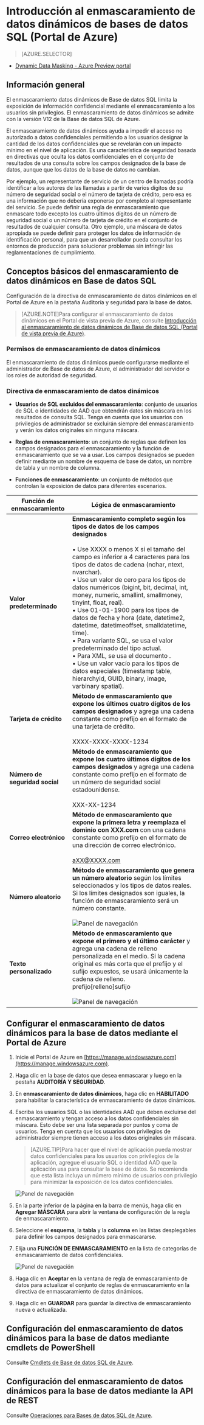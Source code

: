<properties
   pageTitle="Introducción al enmascaramiento de datos dinámicos de bases de datos SQL (Portal de Azure)"
   description="Cómo empezar a usar el enmascaramiento de datos dinámicos de Base de datos SQL en el Portal de Azure"
   services="sql-database"
   documentationCenter=""
   authors="ronitr"
   manager="jeffreyg"
   editor="v-romcal"/>

<tags
   ms.service="sql-database"
   ms.devlang="NA"
   ms.topic="article"
   ms.tgt_pltfrm="NA"
   ms.workload="data-services"
   ms.date="10/20/2015"
   ms.author="ronitr; ronmat; v-romcal; sstein"/>

# Introducción al enmascaramiento de datos dinámicos de bases de datos SQL (Portal de Azure)

> [AZURE.SELECTOR]
- [Dynamic Data Masking - Azure Preview portal](sql-database-dynamic-data-masking-get-started.md)

## Información general

El enmascaramiento datos dinámicos de Base de datos SQL limita la exposición de información confidencial mediante el enmascaramiento a los usuarios sin privilegios. El enmascaramiento de datos dinámicos se admite con la versión V12 de la Base de datos SQL de Azure.

El enmascaramiento de datos dinámicos ayuda a impedir el acceso no autorizado a datos confidenciales permitiendo a los usuarios designar la cantidad de los datos confidenciales que se revelarán con un impacto mínimo en el nivel de aplicación. Es una característica de seguridad basada en directivas que oculta los datos confidenciales en el conjunto de resultados de una consulta sobre los campos designados de la base de datos, aunque que los datos de la base de datos no cambian.

Por ejemplo, un representante de servicio de un centro de llamadas podría identificar a los autores de las llamadas a partir de varios dígitos de su número de seguridad social o el número de tarjeta de crédito, pero esa es una información que no debería exponerse por completo al representante del servicio. Se puede definir una regla de enmascaramiento que enmascare todo excepto los cuatro últimos dígitos de un número de seguridad social o un número de tarjeta de crédito en el conjunto de resultados de cualquier consulta. Otro ejemplo, una máscara de datos apropiada se puede definir para proteger los datos de información de identificación personal, para que un desarrollador pueda consultar los entornos de producción para solucionar problemas sin infringir las reglamentaciones de cumplimiento.

## Conceptos básicos del enmascaramiento de datos dinámicos en Base de datos SQL

Configuración de la directiva de enmascaramiento de datos dinámicos en el Portal de Azure en la pestaña Auditoría y seguridad para la base de datos.


> [AZURE.NOTE]Para configurar el enmascaramiento de datos dinámicos en el Portal de vista previa de Azure, consulte [Introducción al enmascaramiento de datos dinámicos de Base de datos SQL (Portal de vista previa de Azure)](sql-database-dynamic-data-masking-get-started.md).


### Permisos de enmascaramiento de datos dinámicos

El enmascaramiento de datos dinámicos puede configurarse mediante el administrador de Base de datos de Azure, el administrador del servidor o los roles de autoridad de seguridad.

### Directiva de enmascaramiento de datos dinámicos

* **Usuarios de SQL excluidos del enmascaramiento**: conjunto de usuarios de SQL o identidades de AAD que obtendrán datos sin máscara en los resultados de consulta SQL. Tenga en cuenta que los usuarios con privilegios de administrador se excluirán siempre del enmascaramiento y verán los datos originales sin ninguna máscara.

* **Reglas de enmascaramiento**: un conjunto de reglas que definen los campos designados para el enmascaramiento y la función de enmascaramiento que se va a usar. Los campos designados se pueden definir mediante un nombre de esquema de base de datos, un nombre de tabla y un nombre de columna.

* **Funciones de enmascaramiento**: un conjunto de métodos que controlan la exposición de datos para diferentes escenarios.

| Función de enmascaramiento | Lógica de enmascaramiento |
|----------|---------------|
| **Valor predeterminado** |**Enmascaramiento completo según los tipos de datos de los campos designados**<br/><br/>• Use XXXX o menos X si el tamaño del campo es inferior a 4 caracteres para los tipos de datos de cadena (nchar, ntext, nvarchar).<br/>• Use un valor de cero para los tipos de datos numéricos (bigint, bit, decimal, int, money, numeric, smallint, smallmoney, tinyint, float, real).<br/>• Use 01-01-1900 para los tipos de datos de fecha y hora (date, datetime2, datetime, datetimeoffset, smalldatetime, time).<br/>• Para variante SQL, se usa el valor predeterminado del tipo actual.<br/>• Para XML, se usa el documento <masked/>.<br/>• Use un valor vacío para los tipos de datos especiales (timestamp table, hierarchyid, GUID, binary, image, varbinary spatial).
| **Tarjeta de crédito** |**Método de enmascaramiento que expone los últimos cuatro dígitos de los campos designados** y agrega una cadena constante como prefijo en el formato de una tarjeta de crédito.<br/><br/>XXXX-XXXX-XXXX-1234|
| **Número de seguridad social** |**Método de enmascaramiento que expone los cuatro últimos dígitos de los campos designados** y agrega una cadena constante como prefijo en el formato de un número de seguridad social estadounidense.<br/><br/>XXX-XX-1234 |
| **Correo electrónico** | **Método de enmascaramiento que expone la primera letra y reemplaza el dominio con XXX.com** con una cadena constante como prefijo en el formato de una dirección de correo electrónico.<br/><br/>aXX@XXXX.com |
| **Número aleatorio** | **Método de enmascaramiento que genera un número aleatorio** según los límites seleccionados y los tipos de datos reales. Si los límites designados son iguales, la función de enmascaramiento será un número constante.<br/><br/>![Panel de navegación](./media/sql-database-dynamic-data-masking-get-started-portal/1_DDM_Random_number.png) |
| **Texto personalizado** | **Método de enmascaramiento que expone el primero y el último carácter** y agrega una cadena de relleno personalizada en el medio. Si la cadena original es más corta que el prefijo y el sufijo expuestos, se usará únicamente la cadena de relleno.<br/>prefijo[relleno]sufijo<br/><br/>![Panel de navegación](./media/sql-database-dynamic-data-masking-get-started-portal/2_DDM_Custom_text.png) |


<a name="Anchor1"></a>

## Configurar el enmascaramiento de datos dinámicos para la base de datos mediante el Portal de Azure

1. Inicie el Portal de Azure en [https://manage.windowsazure.com](https://manage.windowsazure.com).

2. Haga clic en la base de datos que desea enmascarar y luego en la pestaña **AUDITORÍA Y SEGURIDAD**.

3. En **enmascaramiento de datos dinámicos**, haga clic en **HABILITADO** para habilitar la característica de enmascaramiento de datos dinámicos.

4. Escriba los usuarios SQL o las identidades AAD que deben excluirse del enmascaramiento y tengan acceso a los datos confidenciales sin máscara. Esto debe ser una lista separada por puntos y coma de usuarios. Tenga en cuenta que los usuarios con privilegios de administrador siempre tienen acceso a los datos originales sin máscara.

	>[AZURE.TIP]Para hacer que el nivel de aplicación pueda mostrar datos confidenciales para los usuarios con privilegios de la aplicación, agregue el usuario SQL o identidad AAD que la aplicación usa para consultar la base de datos. Se recomienda que esta lista incluya un número mínimo de usuarios con privilegio para minimizar la exposición de los datos confidenciales.

	![Panel de navegación](./media/sql-database-dynamic-data-masking-get-started-portal/4_ddm_policy_classic_portal.png)

5. En la parte inferior de la página en la barra de menús, haga clic en **Agregar MÁSCARA** para abrir la ventana de configuración de la regla de enmascaramiento.

6. Seleccione el **esquema**, la **tabla** y la **columna** en las listas desplegables para definir los campos designados para enmascararse.

7. Elija una **FUNCIÓN DE ENMASCARAMIENTO** en la lista de categorías de enmascaramiento de datos confidenciales.

	![Panel de navegación](./media/sql-database-dynamic-data-masking-get-started-portal/5_DDM_Add_Masking_Rule_Classic_Portal.png)

8. Haga clic en **Aceptar** en la ventana de regla de enmascaramiento de datos para actualizar el conjunto de reglas de enmascaramiento en la directiva de enmascaramiento de datos dinámicos.

9. Haga clic en **GUARDAR** para guardar la directiva de enmascaramiento nueva o actualizada.


## Configuración del enmascaramiento de datos dinámicos para la base de datos mediante cmdlets de PowerShell

Consulte [Cmdlets de Base de datos SQL de Azure](https://msdn.microsoft.com/library/azure/mt574084.aspx).

## Configuración del enmascaramiento de datos dinámicos para la base de datos mediante la API de REST

Consulte [Operaciones para Bases de datos SQL de Azure](https://msdn.microsoft.com/library/dn505719.aspx).

<!---HONumber=Oct15_HO4-->